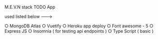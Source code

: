 M.E.V.N stack TODO App

used listed below --->

○ MongoDB Atlas
○ Vuetify
○ Heroku app deploy
○ Font awesome - 5 
○ Express JS
○ Insomnia ( for testing api endpoints )
○ Type Script ( basic )
